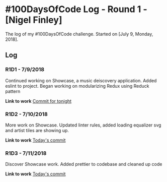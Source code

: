 # #100DaysOfCode Log - Round 1 - [Nigel Finley]

The log of my #100DaysOfCode challenge. Started on [July 9, Monday, 2018].


## Log

### R1D1 - 7/9/2018

Continued working on Showcase, a music deiscovery application. Added eslint to project. Began working on modularizing Redux using Reduck pattern

**Link to work**
[Commit for tonight](https://github.com/Nfinley/Showcase-Playlist-Generator/commit/049dfdbb7c8122479ca075d3b7dd6e799e5e06cd)


### R1D2 - 7/10/2018
More work on Showcase. Updated linter rules, added loading equalizer svg and artist tiles are showing up. 

**Link to work**
[Today's commit](https://github.com/Nfinley/Showcase-Playlist-Generator/commit/a65ebb089e9e1f3fb78233e96b8730d0c8b4ee82)

### R1D3 - 7/11/2018
Discover Showcase work. Added prettier to codebase and cleaned up code

**Link to work**
[Today's commit]()

